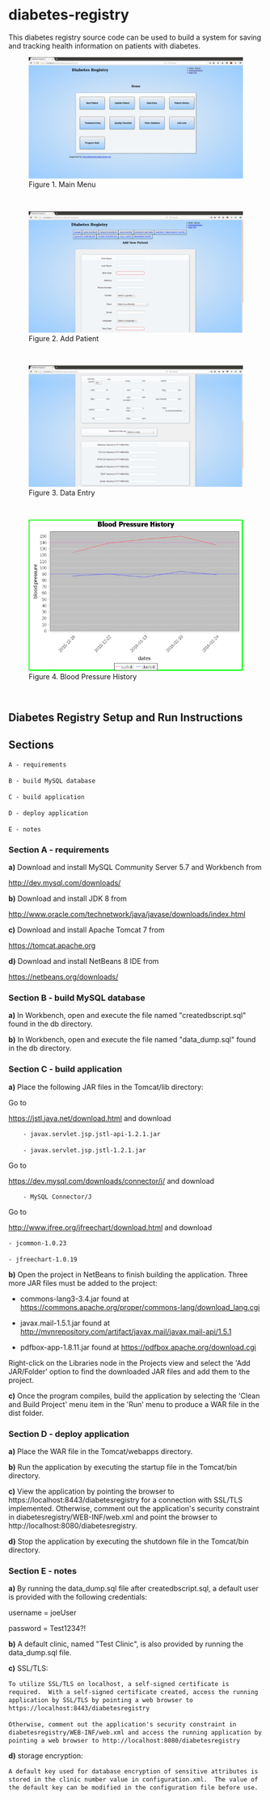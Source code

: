 # diabetes-registry
This diabetes registry source code can be used to build a system for saving and tracking health information on patients with diabetes.

<figure>
  <img src="img/main-menu.png" alt="Main Menu"/>
  <figcaption>Figure 1. Main Menu</figcaption>
</figure>&nbsp;

<figure>
  <img src="img/add-patient.png" alt="Add Patient"/>
  <figcaption>Figure 2. Add Patient</figcaption>
</figure>&nbsp;

<figure>
  <img src="img/data-entry.png" alt="Data Entry"/>
  <figcaption>Figure 3. Data Entry</figcaption>
</figure>&nbsp;

<figure>
  <img src="img/blood-pressure-history.png" alt="Blood Pressure History"/>
  <figcaption>Figure 4. Blood Pressure History</figcaption>
</figure>&nbsp;

## Diabetes Registry Setup and Run Instructions

## Sections

	A - requirements

	B - build MySQL database

	C - build application

	D - deploy application

	E - notes


### Section A - requirements

**a)** Download and install MySQL Community Server 5.7 and Workbench from 

http://dev.mysql.com/downloads/

**b)** Download and install JDK 8 from 

http://www.oracle.com/technetwork/java/javase/downloads/index.html

**c)** Download and install Apache Tomcat 7 from 

https://tomcat.apache.org

**d)** Download and install NetBeans 8 IDE from

https://netbeans.org/downloads/

### Section B - build MySQL database

**a)** In Workbench, open and execute the file named "createdbscript.sql" found in the db directory.

**b)** In Workbench, open and execute the file named "data_dump.sql" found in the db directory.

### Section C - build application

**a)** Place the following JAR files in the Tomcat/lib directory:

Go to 

https://jstl.java.net/download.html and download 

		- javax.servlet.jsp.jstl-api-1.2.1.jar
		
		- javax.servlet.jsp.jstl-1.2.1.jar
Go to 

https://dev.mysql.com/downloads/connector/j/ and download

		- MySQL Connector/J
		
Go to 

http://www.jfree.org/jfreechart/download.html and download

	- jcommon-1.0.23
	
	- jfreechart-1.0.19

**b)** Open the project in NetBeans to finish building the application.  Three more JAR files must be added to the project:

 - commons-lang3-3.4.jar found at https://commons.apache.org/proper/commons-lang/download_lang.cgi

 - javax.mail-1.5.1.jar found at http://mvnrepository.com/artifact/javax.mail/javax.mail-api/1.5.1

 - pdfbox-app-1.8.11.jar found at https://pdfbox.apache.org/download.cgi

Right-click on the Libraries node in the Projects view and select the 'Add JAR/Folder' option to find the downloaded JAR files and add them to the project.

**c)** Once the program compiles, build the application by selecting the 'Clean and Build Project' menu item in the 'Run' menu to produce a WAR file in the dist folder.

### Section D - deploy application

**a)** Place the WAR file in the Tomcat/webapps directory.

**b)** Run the application by executing the startup file in the Tomcat/bin directory.

**c)** View the application by pointing the browser to https://localhost:8443/diabetesregistry for a connection with SSL/TLS implemented.  Otherwise, comment out the application's security constraint in diabetesregistry/WEB-INF/web.xml and point the browser to http://localhost:8080/diabetesregistry.

**d)** Stop the application by executing the shutdown file in the Tomcat/bin directory.
	

### Section E - notes

**a)** By running the data_dump.sql file after createdbscript.sql, a default user is provided with the following credentials:

username = joeUser

password = Test1234?!

**b)** A default clinic, named "Test Clinic", is also provided by running the data_dump.sql file.

**c)** SSL/TLS:

	To utilize SSL/TLS on localhost, a self-signed certificate is required.  With a self-signed certificate created, access the running application by SSL/TLS by pointing a web browser to https://localhost:8443/diabetesregistry

	Otherwise, comment out the application's security constraint in diabetesregistry/WEB-INF/web.xml and access the running application by pointing a web browser to http://localhost:8080/diabetesregistry

**d)** storage encryption:

	A default key used for database encryption of sensitive attributes is stored in the clinic number value in configuration.xml.  The value of the default key can be modified in the configuration file before use.


